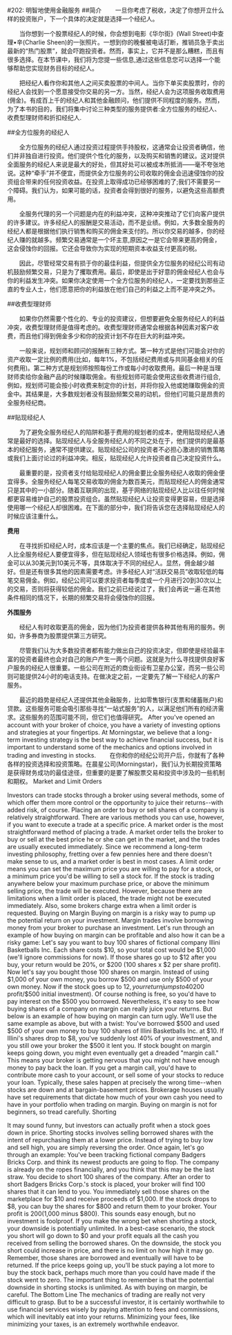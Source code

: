 #202: 明智地使用金融服务
##简介
　　一旦你考虑了税收，决定了你想开立什么样的投资账户，下一个具体的决定就是选择一个经纪人。

　　当你想到一个股票经纪人的时候，你会想到电影《华尔街》(Wall Street)中查理•辛(Charlie Sheen)的一张照片。一想到你的晚餐被电话打断，推销员急于卖出最新的“热门股票”，就会吓跑投资者。然而，事实上，它并不是那么糟糕，而且有很多选择。在本节课中，我们将为您提一些信息,通过这些信息您可以选择一个能够帮助您实现财务目标的经纪人。

　　把经纪人看作你和其他人之间买卖股票的中间人。当你下单买卖股票时，你的经纪人会找到一个愿意接受你交易的另一方。当然，经纪人会为这项服务收取费用(佣金)。有成百上千的经纪人和其他金融顾问，他们提供不同程度的服务。然而，为了本书的目的，我们将集中讨论三种类型的服务提供者:全方位服务的经纪人、收费型理财师和折扣经纪人.

##全方位服务的经纪人

　　全方位服务的经纪人通过投资过程提供手持股权，这通常会让投资者确信，他们并非独自进行投资。他们提供个性化的服务，以及购买和销售的建议。这对提供全面服务的经纪人来说是最大的好处，但其好处可以被成本所抵消——毫不夸张地说。这种“牵手”并不便宜，而提供全方位服务的公司收取的佣金会迅速侵蚀你的投资组合带来的任何投资收益。在投资上取得成功已经够困难的了;我们不需要另一个障碍。我们认为，如果可能的话，投资者会得到很好的服务，以避免这些高额费用。

　　全服务代理的另一个问题是内在的利益冲突，这种冲突推动了它们向客户提供的许多建议。许多经纪人的报酬是交易活动，而不是业绩。例如，大多数全服务的经纪人都是根据他们执行销售和购买的佣金来支付的。所以你交易的越多，你的经纪人赚的就越多。频繁交易通常是一个坏主意,原因之一是它会带来更高的佣金，这会侵蚀你的回报。它还会导致你为实现的短期资本收益支付更高的税。

　　因此，尽管经常交易有损于你的最佳利益，但提供全方位服务的经纪公司有动机鼓励频繁交易，只是为了攫取费用。最后，即使是出于好意的佣金经纪人也会与你的利益发生冲突。如果你决定使用一个全方位服务的经纪人，一定要找到那些正直的专业人士，他们愿意把你的利益放在他们自己的利益之上而不是冲突之外。

##收费型理财师

　　如果你仍然需要个性化的、专业的投资建议，但想要避免全服务经纪人的利益冲突，收费型理财师是值得考虑的。收费型理财师通常会根据各种因素对客户收费，而且他们得到佣金多少和你的投资计划不存在巨大的利益冲突。

　　一般来说，规划师和顾问的报酬有三种方式。第一种方式是他们可能会对你的资产收取一定比例的费用(比如，每年1%，不包括经纪费用或与共同基金相关的任何费用)。第二种方式是规划师按照每份工作或每小时收取费用。最后一种是当理财师卖给你金融产品的时候赚取佣金。有些规划师可能会使用这些收费进行组合,例如，规划师可能会按小时收费来制定你的计划，并将你投入他或她赚取佣金的资金中。其结果是，大多数规划者没有鼓励频繁交易的动机，但他们可能只是昂贵的全服务经纪商。

##贴现经纪人

　　为了避免全服务经纪人的陷阱和基于费用的规划者的成本，使用贴现经纪人通常是最好的选择。贴现经纪人与全服务经纪人的不同之处在于，他们提供的是最基本的经纪服务，通常不提供建议。贴现经纪公司的投资者不必担心激进的销售策略或我们上面讨论过的利益冲突。相反，贴现经纪人允许投资者自己决定投资什么。

　　最重要的是，投资者支付给贴现经纪人的佣金要比全服务经纪人收取的佣金便宜得多。全服务经纪人每笔交易收取的佣金为数百美元，而贴现经纪人的佣金通常只是其中的一小部分。随着互联网的出现，基于网络的贴现经纪人比以往任何时候都更容易维护自己的股票投资组合。虽然贴现经纪人让投资变得更容易，但是选择使用哪一个经纪人却很困难。在下面的部分中，我们将告诉您在选择贴现经纪人的时候应该注重什么。

**费用**

　　在寻找折扣经纪人时，成本应该是一个主要的焦点。我们已经确定，贴现经纪人比全服务经纪人要便宜得多，但在贴现经纪人领域也有很多价格选择。例如，佣金可以从30美元到10美元不等，具体取决于不同的经纪人。显然，佣金越少越好。但是还有很多其他的因素需要考虑。许多经纪人对“活跃交易员”收取较低的每笔交易佣金。例如，经纪公司可以要求投资者每季度或一个月进行20到30次以上的交易，否则将获得较低的佣金。我们之前已经说过了，我们会再说一遍:在其他条件相同的情况下，长期的频繁交易将会侵蚀你的回报。

**外围服务**

　　经纪人有时收取更高的佣金，因为他们为投资者提供各种其他有用的服务。例如，许多券商为股票提供第三方研究。

　　尽管我们认为大多数投资者都有能力做出自己的投资决定，但即使是经验最丰富的投资者最终也会对自己的账户产生一两个问题。这就是为什么寻找提供良好客户服务的经纪人很重要。一些公司在附近的商业街设有卫星办公室，而另一些公司则可能提供24小时的电话支持。在做决定之前，一定要先了解一下经纪人的客户服务。

　　最近的趋势是经纪人还提供其他金融服务，比如零售银行(支票和储蓄账户)和贷款。这些服务可能会吸引那些寻找“一站式服务”的人，以满足他们所有的经济需求。这些服务的范围可能不同，但它们也值得研究。
After you've opened an account with your broker of choice, you have a variety of investing options and strategies at your fingertips. At Morningstar, we believe that a long-term investing strategy is the best way to achieve financial success, but it is important to understand some of the mechanics and options involved in trading and investing in stocks.
　　在你和你的经纪公司开户后，你就有了各种各样的投资选择和投资策略。在晨星公司(Morningstar)，我们认为长期投资策略是获得财务成功的最佳途径，但重要的是要了解股票交易和投资中涉及的一些机制和期权。
Market and Limit Orders

Investors can trade stocks through a broker using several methods, some of which offer them more control or the opportunity to juice their returns--with added risk, of course.
Placing an order to buy or sell shares of a company is relatively straightforward. There are various methods you can use, however, if you want to execute a trade at a specific price.
A market order is the most straightforward method of placing a trade. A market order tells the broker to buy or sell at the best price he or she can get in the market, and the trades are usually executed immediately. Since we recommend a long-term investing philosophy, fretting over a few pennies here and there doesn't make sense to us, and a market order is best in most cases.
A limit order means you can set the maximum price you are willing to pay for a stock, or a minimum price you'd be willing to sell a stock for. If the stock is trading anywhere below your maximum purchase price, or above the minimum selling price, the trade will be executed. However, because there are limitations when a limit order is placed, the trade might not be executed immediately. Also, some brokers charge extra when a limit order is requested.
Buying on Margin
Buying on margin is a risky way to pump up the potential return on your investment. Margin trades involve borrowing money from your broker to purchase an investment. Let's run through an example of how buying on margin can be profitable and also how it can be a risky game:
Let's say you want to buy 100 shares of fictional company Illini Basketballs Inc. Each share costs $10, so your total cost would be $1,000 (we'll ignore commissions for now). If those shares go up to $12 after you buy, your return would be 20%, or $200 (100 shares x $2 per share profit).
Now let's say you bought those 100 shares on margin. Instead of using $1,000 of your own money, you borrow $500 and use only $500 of your own money. Now if the stock goes up to $12, your return jumps to 40% ($200 profit/$500 initial investment).
Of course nothing is free, so you'd have to pay interest on the $500 you borrowed. Nevertheless, it's easy to see how buying shares of a company on margin can really juice your returns. But below is an example of how buying on margin can turn ugly. We'll use the same example as above, but with a twist:
You've borrowed $500 and used $500 of your own money to buy 100 shares of Illini Basketballs Inc. at $10. If Illini's shares drop to $8, you've suddenly lost 40% of your investment, and you still owe your broker the $500 it lent you.
If stock bought on margin keeps going down, you might even eventually get a dreaded "margin call." This means your broker is getting nervous that you might not have enough money to pay back the loan. If you get a margin call, you'd have to contribute more cash to your account, or sell some of your stocks to reduce your loan. Typically, these sales happen at precisely the wrong time--when stocks are down and at bargain-basement prices. Brokerage houses usually have set requirements that dictate how much of your own cash you need to have in your portfolio when trading on margin. Buying on margin is not for beginners, so tread carefully.
Shorting

It may sound funny, but investors can actually profit when a stock goes down in price. Shorting stocks involves selling borrowed shares with the intent of repurchasing them at a lower price. Instead of trying to buy low and sell high, you are simply reversing the order. Once again, let's go through an example:
You've been tracking fictional company Badgers Bricks Corp. and think its newest products are going to flop. The company is already on the ropes financially, and you think that this may be the last straw. You decide to short 100 shares of the company. After an order to short Badgers Bricks Corp.'s stock is placed, your broker will find 100 shares that it can lend to you. You immediately sell those shares on the marketplace for $10 and receive proceeds of $1,000. If the stock drops to $8, you can buy the shares for $800 and return them to your broker. Your profit is $200 ($1,000 minus $800).
This sounds easy enough, but no investment is foolproof. If you make the wrong bet when shorting a stock, your downside is potentially unlimited. In a best-case scenario, the stock you short will go down to $0 and your profit equals all the cash you received from selling the borrowed shares. On the downside, the stock you short could increase in price, and there is no limit on how high it may go. Remember, those shares are borrowed and eventually will have to be returned. If the price keeps going up, you'll be stuck paying a lot more to buy the stock back, perhaps much more than you could have made if the stock went to zero. The important thing to remember is that the potential downside in shorting stocks is unlimited. As with buying on margin, be careful.
The Bottom Line
The mechanics of trading are really not very difficult to grasp. But to be a successful investor, it is certainly worthwhile to use financial services wisely by paying attention to fees and commissions, which will inevitably eat into your returns. Minimizing your fees, like minimizing your taxes, is an extremely worthwhile endeavor.

